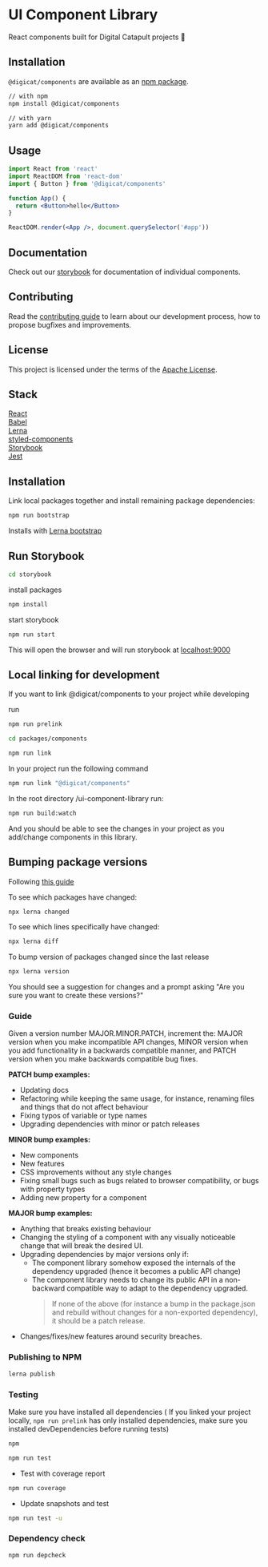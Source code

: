 # UI Component Library

React components built for Digital Catapult projects 🧠

## Installation

`@digicat/components` are available as an [npm package](https://www.npmjs.com/package/@digicat/components).

```sh
// with npm
npm install @digicat/components

// with yarn
yarn add @digicat/components
```

## Usage

```jsx
import React from 'react'
import ReactDOM from 'react-dom'
import { Button } from '@digicat/components'

function App() {
  return <Button>hello</Button>
}

ReactDOM.render(<App />, document.querySelector('#app'))
```

## Documentation

Check out our [storybook](https://digicat-components.netlify.app/) for documentation of individual components.

## Contributing

Read the [contributing guide](/CONTRIBUTING.md) to learn about our development process, how to propose bugfixes and improvements.

## License

This project is licensed under the terms of the
[Apache License](/LICENSE).

## Stack

[React](https://reactjs.org/)  
[Babel](https://babeljs.io/)  
[Lerna](https://lerna.js.org/)  
[styled-components](https://styled-components.com/)  
[Storybook](https://storybook.js.org/)  
[Jest](https://jestjs.io/)

## Installation

Link local packages together and install remaining package dependencies:

```bash
npm run bootstrap
```

Installs with [Lerna bootstrap](https://github.com/lerna/lerna/tree/main/commands/bootstrap#usage)

## Run Storybook

```bash
cd storybook
```

install packages

```bash
npm install
```

start storybook

```bash
npm run start
```

This will open the browser and will run storybook at [localhost:9000](http://localhost:9000/)

## Local linking for development

If you want to link @digicat/components to your project while developing

run

```bash
npm run prelink
```

```bash
cd packages/components
```

```bash
npm run link
```

In your project run the following command

```bash
npm run link "@digicat/components"
```

In the root directory /ui-component-library run:

```bash
npm run build:watch
```

And you should be able to see the changes in your project as you add/change components in this library.

## Bumping package versions

Following [this guide](https://docs.npmjs.com/about-semantic-versioning#incrementing-semantic-versions-in-published-packages)

To see which packages have changed:

```bash
npx lerna changed
```

To see which lines specifically have changed:

```bash
npx lerna diff
```

To bump version of packages changed since the last release

```bash
npx lerna version
```

You should see a suggestion for changes and a prompt asking "Are you sure you want to create these versions?"

### Guide

Given a version number MAJOR.MINOR.PATCH, increment the:
MAJOR version when you make incompatible API changes,
MINOR version when you add functionality in a backwards compatible manner, and
PATCH version when you make backwards compatible bug fixes.

**PATCH bump examples:**

- Updating docs
- Refactoring while keeping the same usage, for instance, renaming files and things that do not affect behaviour
- Fixing typos of variable or type names
- Upgrading dependencies with minor or patch releases

**MINOR bump examples:**

- New components
- New features
- CSS improvements without any style changes
- Fixing small bugs such as bugs related to browser compatibility, or bugs with property types
- Adding new property for a component

**MAJOR bump examples:**

- Anything that breaks existing behaviour
- Changing the styling of a component with any visually noticeable change that will break the desired UI.
- Upgrading dependencies by major versions only if:
  - The component library somehow exposed the internals of the dependency upgraded (hence it becomes a public API change)
  - The component library needs to change its public API in a non-backward compatible way to adapt to the dependency upgraded.
    > If none of the above (for instance a bump in the package.json and rebuild without changes for a non-exported dependency), it should be a patch release.
- Changes/fixes/new features around security breaches.

### Publishing to NPM

```bash
lerna publish
```

### Testing

Make sure you have installed all dependencies ( If you linked your project locally, `npm run prelink` has only installed dependencies, make sure you installed devDependencies before running tests)

```bash
npm
```

```bash
npm run test
```

- Test with coverage report

```bash
npm run coverage
```

- Update snapshots and test

```bash
npm run test -u
```

### Dependency check

```bash
npm run depcheck
```
